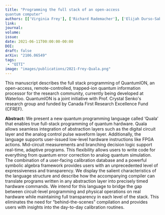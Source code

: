 ```yaml
---
title: "Programming the full stack of an open-access
quantum computer"
authors: [['Virginia Frey'], ['Richard Rademacher'], ['Elijah Durso-Sabina'], ['Noah Greenberg'],['Nikolay Videnov','nnvideno'],['Matthew L. Day','m9day'], ['Rajibul Islam', 'krislam'],['Crystal Senko']]
link: 
journal:
volume:
issue:
date: 2021-06-11T00:00:00-00:00
DOI: 
draft: false
arXiv: "2106.06549"
tags:
 - "QITI" 
image: "images/publications/2021-Frey-Quala.png"
---
```


This manuscript describes the full stack programming of QuantumION, an open-access, remote-controlled, trapped-ion quantum information processor for the research community, currently being developed at Waterloo. QuantumION is a joint initiative with Prof. Crystal Senko's research group and funded by Canada First Research Excellence Fund (CFREF).

**Abstract:** We present a new quantum programming language
called ‘Quala’ that enables true full-stack programming of quantum
hardware. Quala allows seamless integration of abstraction
layers such as the digital circuit layer and the analog control pulse
waveform layer. Additionally, the language supports user-issued
low-level hardware instructions like FPGA actions. Mid-circuit
measurements and branching decision logic support real-time,
adaptive programs. This flexibility allows users to write code for
everything from quantum error correction to analog quantum
simulation. The combination of a user-facing calibration database
and a powerful symbolic algebra framework provides users with
an unprecedented level of expressiveness and transparency. We
display the salient characteristics of the language structure and
describe how the accompanying compiler can translate programs
written in any abstraction layer into precisely timed hardware
commands. We intend for this language to bridge the gap
between circuit-level programming and physical operations on
real hardware while maintaining full transparency in each level
of the stack. This eliminates the need for “behind-the-scenes”
compilation and provides users with insights into the day-to-day
calibration routines.